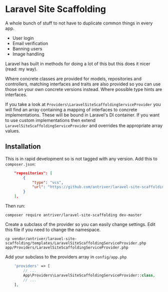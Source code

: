 # Laravel Site Scaffolding

A whole bunch of stuff to not have to duplicate common things in every app.
- User login
- Email verification
- Banning users
- Image handling

Laravel has built in methods for doing a lot of this but this does it nicer (read: my way).

Where concrete classes are provided for models, repositories and controllers, matching interfaces and traits are also provided so you can use those on your own concrete versions instead. Where possible type hints are interfaces.

If you take a look at `Providers\LaravelSiteScaffoldingServiceProvider` you will find an array containing a mapping of interfaces to concrete implementations. These will be bound in Laravel's DI container. If you want to use custom implementations then extend` LaravelSiteScaffoldingServiceProvider` and overrides the appropriate array values.

## Installation

This is in rapid development so is not tagged with any version. Add this to `composer.json`:
```json
    "repositories": [
        {
            "type": "vcs",
            "url": "https://github.com/antriver/laravel-site-scaffolding.git"
        }
    ],
```

Then run:
```
composer require antriver/laravel-site-scaffolding dev-master
```

Create a subclass of the provider so you can easily change settings. Edit this file if you need to change the namespace.
```
cp vendor/antriver/laravel-site-scaffolding/templates/LaravelSiteScaffoldingServiceProvider.php app/Providers/LaravelSiteScaffoldingServiceProvider.php
```

Add your subclass to the providers array in `config/app.php`
```php
    'providers' => [
        // ...
        App\Providers\LaravelSiteScaffoldingServiceProvider::class,
        // ...
    ],
```
